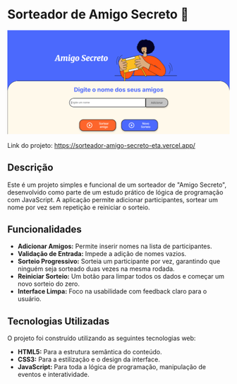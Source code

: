 # Sorteador de Amigo Secreto 🎁

![Prévia do Projeto](assets/imagemprojeto.png) 

Link do projeto: https://sorteador-amigo-secreto-eta.vercel.app/

## Descrição

Este é um projeto simples e funcional de um sorteador de "Amigo Secreto", desenvolvido como parte de um estudo prático de lógica de programação com JavaScript. A aplicação permite adicionar participantes, sortear um nome por vez sem repetição e reiniciar o sorteio.

## Funcionalidades

* **Adicionar Amigos:** Permite inserir nomes na lista de participantes.
* **Validação de Entrada:** Impede a adição de nomes vazios.
* **Sorteio Progressivo:** Sorteia um participante por vez, garantindo que ninguém seja sorteado duas vezes na mesma rodada.
* **Reiniciar Sorteio:** Um botão para limpar todos os dados e começar um novo sorteio do zero.
* **Interface Limpa:** Foco na usabilidade com feedback claro para o usuário.

## Tecnologias Utilizadas

O projeto foi construído utilizando as seguintes tecnologias web:

* **HTML5:** Para a estrutura semântica do conteúdo.
* **CSS3:** Para a estilização e o design da interface.
* **JavaScript:** Para toda a lógica de programação, manipulação de eventos e interatividade.
